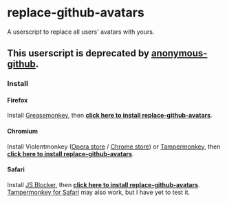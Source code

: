 # replace-github-avatars

A userscript to replace all users' avatars with yours.

## This userscript is deprecated by [anonymous-github](https://github.com/nokaa/anonymous-github).

### Install

#### Firefox

Install [Greasemonkey](https://addons.mozilla.org/en-US/firefox/addon/greasemonkey/), then **[click here to install replace-github-avatars](https://raw.githubusercontent.com/nokaa/replace-github-avatars/master/replace-github-avatars.user.js)**.

#### Chromium

Install Violentmonkey ([Opera store](https://addons.opera.com/en/extensions/details/violent-monkey/) / [Chrome store](https://chrome.google.com/webstore/detail/violent-monkey/jinjaccalgkegednnccohejagnlnfdag)) or [Tampermonkey](https://tampermonkey.net/), then **[click here to install replace-github-avatars](https://raw.githubusercontent.com/nokaa/replace-github-avatars/master/replace-github-avatars.user.js)**.

#### Safari

Install [JS Blocker](http://jsblocker.toggleable.com/), then **[click here to install replace-github-avatars](https://raw.githubusercontent.com/nokaa/replace-github-avatars/master/replace-github-avatars.user.js)**. [Tampermonkey for Safari](http://tampermonkey.net/?browser=safari) may also work, but I have yet to test it.
